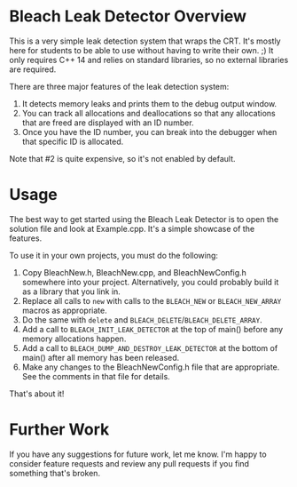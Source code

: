 # Bleach Leak Detector Overview
This is a very simple leak detection system that wraps the CRT.  It's mostly here for students to be able to use without having to write their own.  ;)  It only requires C++ 14 and relies on standard libraries, so no external libraries are required.

There are three major features of the leak detection system:

1) It detects memory leaks and prints them to the debug output window.
2) You can track all allocations and deallocations so that any allocations that are freed are displayed with an ID number.
3) Once you have the ID number, you can break into the debugger when that specific ID is allocated.

Note that #2 is quite expensive, so it's not enabled by default.

# Usage
The best way to get started using the Bleach Leak Detector is to open the solution file and look at Example.cpp.  It's a simple showcase of the features.

To use it in your own projects, you must do the following:
1) Copy BleachNew.h, BleachNew.cpp, and BleachNewConfig.h somewhere into your project.  Alternatively, you could probably build it as a library that you link in.
2) Replace all calls to `new` with calls to the `BLEACH_NEW` or `BLEACH_NEW_ARRAY` macros as appropriate.
3) Do the same with `delete` and `BLEACH_DELETE`/`BLEACH_DELETE_ARRAY`.
4) Add a call to `BLEACH_INIT_LEAK_DETECTOR` at the top of main() before any memory allocations happen.
5) Add a call to `BLEACH_DUMP_AND_DESTROY_LEAK_DETECTOR` at the bottom of main() after all memory has been released.
6) Make any changes to the BleachNewConfig.h file that are appropriate.  See the comments in that file for details.

That's about it!

# Further Work
If you have any suggestions for future work, let me know.  I'm happy to consider feature requests and review any pull requests if you find something that's broken.
